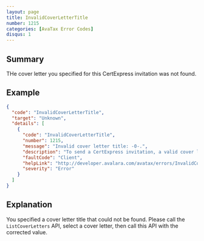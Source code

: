 ```yaml
---
layout: page
title: InvalidCoverLetterTitle
number: 1215
categories: [AvaTax Error Codes]
disqus: 1
---
```


## Summary

THe cover letter you specified for this CertExpress invitation was not found.

## Example

```json
{
  "code": "InvalidCoverLetterTitle",
  "target": "Unknown",
  "details": [
    {
      "code": "InvalidCoverLetterTitle",
      "number": 1215,
      "message": "Invalid cover letter title: -0-.",
      "description": "To send a CertExpress invitation, a valid cover letter title is needed. You can get a list of available cover letter at api/v2/definitions/coverletters.",
      "faultCode": "Client",
      "helpLink": "http://developer.avalara.com/avatax/errors/InvalidCoverLetterTitle",
      "severity": "Error"
    }
  ]
}
```

## Explanation

You specified a cover letter title that could not be found.  Please call the `ListCoverLetters` API, select a cover letter, then call this API with the corrected value.

